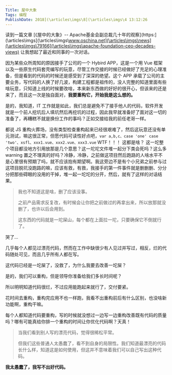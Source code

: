 ```yaml
---
Title: 屋中大象
Tags: 编程
PublishDate: 2018](\articles\imgs\8](\articles\imgs\4 13:12:26 
---
```


读到一篇文章 [《屋中的大象》-- Apache基金会副总裁几十年的观察](https:](\articles\imgs\](\articles\imgs\www.oschina.net](\articles\imgs\news](\articles\imgs\79166](\articles\imgs\apache-foundation-ceo-decades-views) 让我想起了最近和同事的一次对话。

因为某些众所周知的原因接手了公司的一个 Hybird APP，这是一个用 Vue 框架以及一些原生代码套壳编写的玩意，尽管工作交接的时候已经做好了充足的心理准备，但是看到的代码的时候还是感受到了深深的绝望。这个 APP 承载了公司的主要业务，写代码的人换了好几波，构建工程都是祖传的，没人完整的知道里面有些啥玩意，只知道上线的时候要改啥，本来新东西做的好好的很开心，但该来的还是来了，而且这一次是独自面对，**我要重构它，开始我是这么想的。**

是的，我知道，IT 工作就是如此，我们总是避免不了接手他人的代码，软件开发就是一个前人挖坑后人填坑然后再挖坑的过程，因此我早就准备好了面对这一切的准备了，再糟糕不就是换份工作的事吗？正如交接给我的前任老哥一样。

都说 JS 重构火葬场，没有类型检查重构起来已经很艰难了，然后这玩意还没有单元测试，嘛这很正常，但愿代码可读性好点吧，`var a,b,c、case 'one' case 'two'、xsfl、xxx1.vue、xxx2.vue、xxx3.vue` WTF！！！ 这都是啥？ 这一坨整个项目都没地方引用放那是几个意思？这一坨坨文件堆一起分下类会死吗？这么多 warning 置之不理真的好吗？冷静，冷静，之前做这项目然后跑路的人啥水平不是心里很有预期了吗，就不应该抱有期望啊。我这旁边不是有个小兄弟之前参与过这项目脱坑没跑路的嘛，应该有救，有救，我接手的第一件事件就是删删删、分分分把那些碍眼的没用的干掉，堆一起一坨坨的分开，然后，就有了这样的对话结果。

> 我也不知道这是啥，删了应该没事。
>
> 之前产品需求反复改，有时候会让你把之前做过的再拿出来，所以放那就没删了，也许以后会用到。
>
> 这东西的代码就是一坨屎山，每个都在上面拉一坨，只要确保它不倒就行了。

哭了...



几乎每个人都见过漂亮代码，然而在工作中缺很少有人见过并写过，相反，烂的代码随处可见，而且几乎所有人都在写。

这代码已经是一坨屎了，没救了，为什么我要去改善一坨屎？

是的，我们可以重构，但是领导你准备给我们多长时间呢？

所以明明知道代码很烂，不过应用能跑起来就行了，交付要紧。

花时间去重构，重构完应用不也一样跑，我看不出重构前后有什么区别，也没啥新功能啊，重构干嘛。

每个人都知道代码要重构，写的时候就没想过一边写一边重构改善既有代码的质量吗？哪有可能真给你排一个重构的时间让你优化代码啊？天真！



> 当我们看到别人写的漂亮代码，觉得很稀松平常。
>
> 但我们这些普通人太愚蠢了，看不到自身的局限性。我们知道最漂亮的代码长什么样，知道这是如何使用，但这并不意味着我们可以自己写出这种代码。

**我太愚蠢了，我写不出好代码。**

 